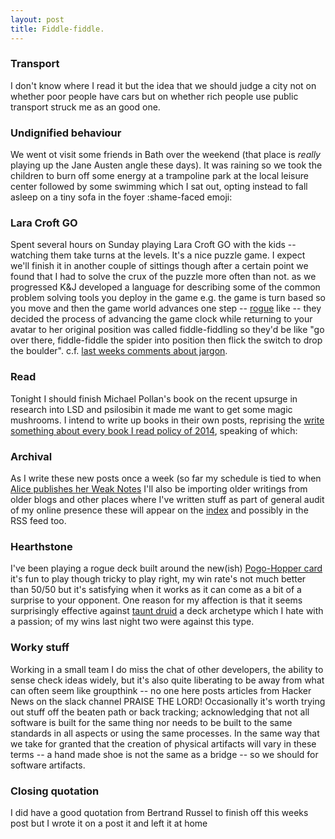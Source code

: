 ```yaml
---
layout: post
title: Fiddle-fiddle. 
---
```


### Transport

I don't know where I read it but the idea that we should judge a city not on whether poor people have cars but on whether rich people use public transport struck me as an good one.

### Undignified behaviour

We went ot visit some friends in Bath over the weekend (that place is _really_ playing up the Jane Austen angle these days). It was raining so we took the children to burn off some energy at a trampoline park at the local leisure center followed by some swimming which I sat out, opting instead to fall asleep on a tiny sofa in the foyer :shame-faced emoji:

### Lara Croft GO

Spent several hours on Sunday playing Lara Croft GO with the kids -- watching them take turns at the levels. It's a nice puzzle game. I expect we'll finish it in another couple of sittings though after a certain point we found that I had to solve the crux of the puzzle more often than not. as we progressed K&J developed a language for describing some of the common problem solving tools you deploy in the game e.g. the game is turn based so you move and then the game world advances one step -- [rogue](https://en.wikipedia.org/wiki/Rogue_(video_game)) like -- they decided the process of advancing the game clock while returning to your avatar to her original position was called fiddle-fiddling so they'd be like "go over there, fiddle-fiddle the spider into position then flick the switch to drop the boulder". c.f. [last weeks comments about jargon](/words/2018/09/20/jargon.html).

### Read

Tonight I should finish Michael Pollan's book on the recent upsurge in research into LSD and psilosibin it made me want to get some magic mushrooms. I intend to write up books in their own posts, reprising the [write something about every book I read policy of 2014](http://blog.toffeemilkshake.co.uk/tagged/read+2014/), speaking of which:

### Archival

As I write these new posts once a week (so far my schedule is tied to when [Alice publishes her Weak Notes](http://alicebartlett.co.uk) I'll also be importing older writings from older blogs and other places where I've written stuff as part of general audit of my online presence these will appear on the [index](/words) and possibly in the RSS feed too.

### Hearthstone

I've been playing a rogue deck built around the new(ish) [Pogo-Hopper card](https://www.hearthpwn.com/cards/89844-pogo-hopper) it's fun to play though tricky to play right, my win rate's not much better than 50/50 but it's satisfying when it works as it can come as a bit of a surprise to your opponent. One reason for my affection is that it seems surprisingly effective against [taunt druid](https://www.metabomb.net/hearthstone/deck-guides/taunt-druid-deck-list-guide-hearthstone-9) a deck archetype which I hate with a passion; of my wins last night two were against this type.

### Worky stuff

Working in a small team I do miss the chat of other developers, the ability to sense check ideas widely, but it's also quite liberating to be away from what can often seem like groupthink -- no one here posts articles from Hacker News on the slack channel PRAISE THE LORD! Occasionally it's worth trying out stuff off the beaten path or back tracking; acknowledging that not all software is built for the same thing nor needs to be built to the same standards in all aspects or using the same processes. In the same way that we take for granted that the creation of physical artifacts will vary in these terms -- a hand made shoe is not the same as a bridge -- so we should for software artifacts.

### Closing quotation 

I did have a good quotation from Bertrand Russel to finish off this weeks post but I wrote it on a post it and left it at home